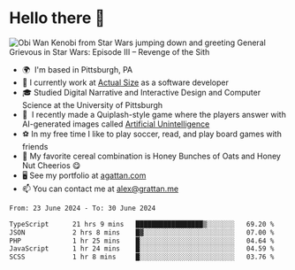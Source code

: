 <!--
**GameDog9988/GameDog9988** is a ✨ _special_ ✨ repository because its `README.md` (this file) appears on your GitHub profile.

Here are some ideas to get you started:

- 🔭 I’m currently working on ...
- 🌱 I’m currently learning ...
- 👯 I’m looking to collaborate on ...
- 🤔 I’m looking for help with ...
- 💬 Ask me about ...
- 📫 How to reach me: ...
- 😄 Pronouns: ...
- ⚡ Fun fact: ...
-->



Hello there 👋
==================================

![Obi Wan Kenobi from Star Wars jumping down and greeting General Grievous in Star Wars: Episode III – Revenge of the Sith](https://github.com/agrattan0820/agrattan0820/assets/51346343/689e56eb-29be-46a5-a079-28ea727b5f7e)


- 🌍  I'm based in Pittsburgh, PA
- 🔭  I currently work at [Actual Size](https://actualsize.com/) as a software developer
- 🎓  Studied Digital Narrative and Interactive Design and Computer Science at the University of Pittsburgh
- 👾  I recently made a Quiplash-style game where the players answer with AI-generated images called [Artificial Unintelligence](https://github.com/agrattan0820/artificial-unintelligence)
- ⚽  In my free time I like to play soccer, read, and play board games with friends
- 🥣  My favorite cereal combination is Honey Bunches of Oats and Honey Nut Cheerios 😋
- 🖥️  See my portfolio at [agattan.com](http://agrattan.com/)
- 📫  You can contact me at [alex@grattan.me](mailto:alex@grattan.me)

<!--START_SECTION:waka-->

```txt
From: 23 June 2024 - To: 30 June 2024

TypeScript      21 hrs 9 mins   █████████████████▒░░░░░░░   69.20 %
JSON            2 hrs 8 mins    █▓░░░░░░░░░░░░░░░░░░░░░░░   07.00 %
PHP             1 hr 25 mins    █░░░░░░░░░░░░░░░░░░░░░░░░   04.64 %
JavaScript      1 hr 24 mins    █░░░░░░░░░░░░░░░░░░░░░░░░   04.59 %
SCSS            1 hr 8 mins     █░░░░░░░░░░░░░░░░░░░░░░░░   03.76 %
```

<!--END_SECTION:waka-->
